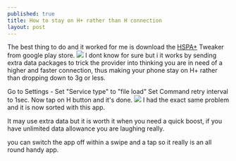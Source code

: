 ```yaml
---
published: true
title: How to stay on H+ rather than H connection
layout: post
---
```


The best thing to do and it worked for me is download the [HSPA+](https://play.google.com/store/apps/details?id=com.BBsRs.HSPAP.Tweaker) Tweaker from google play store.
![](https://pbs.twimg.com/media/CcTM1AqUMAAh-z7.jpg)
I dont know for sure but i it works by sending extra data packages to trick the provider into thinking you are in need of a higher and faster connection, thus making your phone stay on H+ rather than dropping down to 3g or less.

Go to Settings -
Set "Service type" to "file load"
Set Command retry interval to 1sec.
Now tap on H button and it's done.
![](https://pbs.twimg.com/media/Cp1e_3RWYAA_qrL.jpg)
I had the exact same problem and it is now sorted with this app.

It may use extra data but it is worth it when you need a quick boost, if you have unlimited data allowance you are laughing really.

you can switch the app off within a swipe and a tap so it really is an all round handy app.

